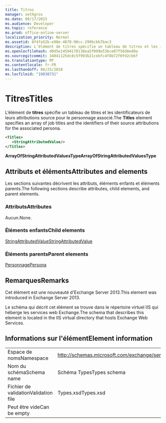 ```yaml
---
title: Titres
manager: sethgros
ms.date: 09/17/2015
ms.audience: Developer
ms.topic: reference
ms.prod: office-online-server
localization_priority: Normal
ms.assetid: 8f4fa52b-e98e-4678-90cc-299bcbb7bac3
description: L’élément de titres spécifie un tableau de titres et les identificateurs de leurs attributions source pour le personnage associé.
ms.openlocfilehash: d0d5e14594178138ea5f099e53bce07f56d8ed0a
ms.sourcegitcommit: 34041125dc8c5f993b21cebfc4f8b72f0fd2cb6f
ms.translationtype: MT
ms.contentlocale: fr-FR
ms.lasthandoff: 06/25/2018
ms.locfileid: "19838731"
---
```

# <a name="titles"></a><span data-ttu-id="0d2cb-103">Titres</span><span class="sxs-lookup"><span data-stu-id="0d2cb-103">Titles</span></span>

<span data-ttu-id="0d2cb-104">L’élément de **titres** spécifie un tableau de titres et les identificateurs de leurs attributions source pour le personnage associé.</span><span class="sxs-lookup"><span data-stu-id="0d2cb-104">The **Titles** element specifies an array of job titles and the identifiers of their source attributions for the associated persona.</span></span> 
  
```XML
<Titles>
   <StringAttributedValue/>
</Titles>
```

 <span data-ttu-id="0d2cb-105">**ArrayOfStringAttributedValuesType**</span><span class="sxs-lookup"><span data-stu-id="0d2cb-105">**ArrayOfStringAttributedValuesType**</span></span>
## <a name="attributes-and-elements"></a><span data-ttu-id="0d2cb-106">Attributs et éléments</span><span class="sxs-lookup"><span data-stu-id="0d2cb-106">Attributes and elements</span></span>

<span data-ttu-id="0d2cb-107">Les sections suivantes décrivent les attributs, éléments enfants et éléments parents.</span><span class="sxs-lookup"><span data-stu-id="0d2cb-107">The following sections describe attributes, child elements, and parent elements.</span></span>
  
### <a name="attributes"></a><span data-ttu-id="0d2cb-108">Attributs</span><span class="sxs-lookup"><span data-stu-id="0d2cb-108">Attributes</span></span>

<span data-ttu-id="0d2cb-109">Aucun.</span><span class="sxs-lookup"><span data-stu-id="0d2cb-109">None.</span></span>
  
### <a name="child-elements"></a><span data-ttu-id="0d2cb-110">Éléments enfants</span><span class="sxs-lookup"><span data-stu-id="0d2cb-110">Child elements</span></span>

[<span data-ttu-id="0d2cb-111">StringAttributedValue</span><span class="sxs-lookup"><span data-stu-id="0d2cb-111">StringAttributedValue</span></span>](stringattributedvalue.md)
  
### <a name="parent-elements"></a><span data-ttu-id="0d2cb-112">Éléments parents</span><span class="sxs-lookup"><span data-stu-id="0d2cb-112">Parent elements</span></span>

[<span data-ttu-id="0d2cb-113">Personnage</span><span class="sxs-lookup"><span data-stu-id="0d2cb-113">Persona</span></span>](persona.md)
  
## <a name="remarks"></a><span data-ttu-id="0d2cb-114">Remarques</span><span class="sxs-lookup"><span data-stu-id="0d2cb-114">Remarks</span></span>

<span data-ttu-id="0d2cb-115">Cet élément est une nouveauté d'Exchange Server 2013.</span><span class="sxs-lookup"><span data-stu-id="0d2cb-115">This element was introduced in Exchange Server 2013.</span></span>
  
<span data-ttu-id="0d2cb-116">Le schéma qui décrit cet élément se trouve dans le répertoire virtuel IIS qui héberge les services web Exchange.</span><span class="sxs-lookup"><span data-stu-id="0d2cb-116">The schema that describes this element is located in the IIS virtual directory that hosts Exchange Web Services.</span></span>
  
## <a name="element-information"></a><span data-ttu-id="0d2cb-117">Informations sur l'élément</span><span class="sxs-lookup"><span data-stu-id="0d2cb-117">Element information</span></span>

|||
|:-----|:-----|
|<span data-ttu-id="0d2cb-118">Espace de noms</span><span class="sxs-lookup"><span data-stu-id="0d2cb-118">Namespace</span></span>  <br/> |http://schemas.microsoft.com/exchange/services/2006/types  <br/> |
|<span data-ttu-id="0d2cb-119">Nom du schéma</span><span class="sxs-lookup"><span data-stu-id="0d2cb-119">Schema name</span></span>  <br/> |<span data-ttu-id="0d2cb-120">Schéma Types</span><span class="sxs-lookup"><span data-stu-id="0d2cb-120">Types schema</span></span>  <br/> |
|<span data-ttu-id="0d2cb-121">Fichier de validation</span><span class="sxs-lookup"><span data-stu-id="0d2cb-121">Validation file</span></span>  <br/> |<span data-ttu-id="0d2cb-122">Types.xsd</span><span class="sxs-lookup"><span data-stu-id="0d2cb-122">Types.xsd</span></span>  <br/> |
|<span data-ttu-id="0d2cb-123">Peut être vide</span><span class="sxs-lookup"><span data-stu-id="0d2cb-123">Can be empty</span></span>  <br/> ||
   

